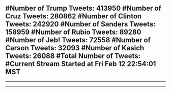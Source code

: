 #Number of Trump Tweets: 413950
#Number of Cruz Tweets: 280862
#Number of Clinton Tweets: 242920
#Number of Sanders Tweets: 158959
#Number of Rubio Tweets: 89280
#Number of Jeb! Tweets: 72558
#Number of Carson Tweets: 32093
#Number of Kasich Tweets: 26088
#Total Number of Tweets:  
#Current Stream Started at Fri Feb 12 22:54:01 MST
---
---
---
